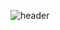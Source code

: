 ![header](https://capsule-render.vercel.app/api?type=rect&color=auto&height=300&section=header&text=👋Welcome👋&fontSize=90)
